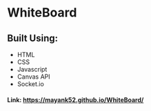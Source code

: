 # WhiteBoard
## Built Using:
- HTML
- CSS
- Javascript
- Canvas API
- Socket.io

#### Link: https://mayank52.github.io/WhiteBoard/
